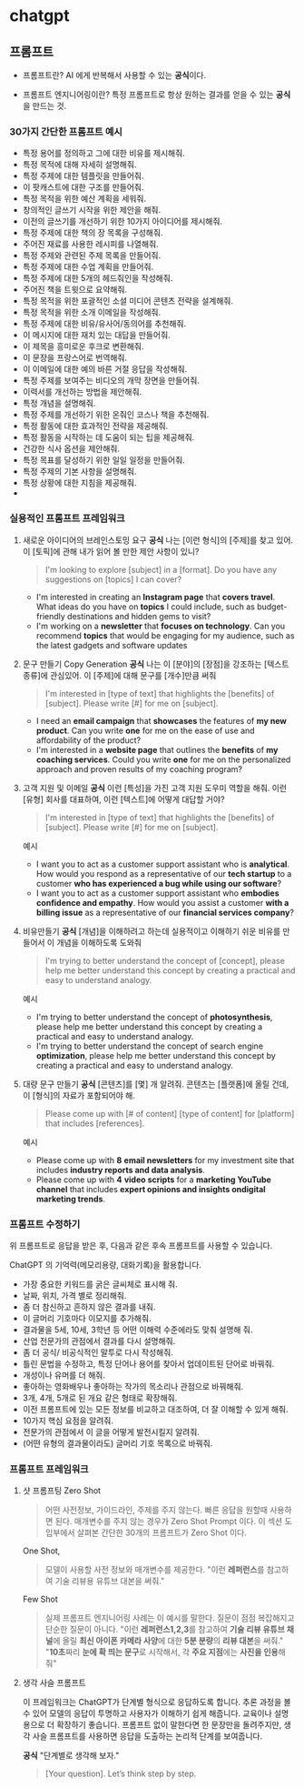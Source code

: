# chatgpt

## 프롬프트

- 프롬프트란? 
AI 에게 반복해서 사용할 수 있는    **공식**이다.

- 프롬프트 엔지니어링이란?
특정 프롬프트로 항상 원하는 결과를 얻을 수 있는    **공식**을 만드는 것.

### 30가지 간단한 프롬프트 예시

- 특정 용어를 정의하고 그에 대한 비유를 제시해줘.
- 특정 목적에 대해 자세히 설명해줘.
- 특정 주제에 대한 템플릿을 만들어줘.
- 이 팟캐스트에 대한 구조를 만들어줘.
- 특정 목적을 위한 예산 계획을 세워줘.
- 창의적인 글쓰기 시작을 위한 제안을 해줘.
- 이전의 글쓰기를 개선하기 위한 10가지 아이디어를 제시해줘.
- 특정 주제에 대한 책의 장 목록을 구성해줘.
- 주어진 재료를 사용한 레시피를 나열해줘.
- 특정 주제와 관련된 주제 목록을 만들어줘.
- 특정 주제에 대한 수업 계획을 만들어줘.
- 특정 주제에 대한 5개의 헤드줘인을 작성해줘.
- 주어진 책을 트윗으로 요약해줘.
- 특정 목적을 위한 포괄적인 소셜 미디어 콘텐츠 전략을 설계해줘.
- 특정 목적을 위한 소개 이메일을 작성해줘.
- 특정 주제에 대한 비유/유사어/동의어를 추천해줘.
- 이 메시지에 대한 재치 있는 대답을 만들어줘.
- 이 제목을 흥미로운 후크로 변환해줘.
- 이 문장을 프랑스어로 번역해줘.
- 이 이메일에 대한 예의 바른 거절 응답을 작성해줘.
- 특정 주제를 보여주는 비디오의 개막 장면을 만들어줘.
- 이력서를 개선하는 방법을 제안해줘.
- 특정 개념을 설명해줘.
- 특정 주제를 개선하기 위한 온줘인 코스나 책을 추천해줘.
- 특정 활동에 대한 효과적인 전략을 제공해줘.
- 특정 활동을 시작하는 데 도움이 되는 팁을 제공해줘.
- 건강한 식사 옵션을 제안해줘.
- 특정 목표를 달성하기 위한 일일 일정을 만들어줘.
- 특정 주제의 기본 사항을 설명해줘.
- 특정 상황에 대한 지침을 제공해줘.
- 
### 실용적인 프롬프트 프레임워크 

1. 새로운 아이디어의 브레인스토밍 요구
    **공식**
   나는 [이런 형식]의 [주제]를 찾고 있어. 이 [토픽]에 관해 내가 읽어 볼 만한 제안 사항이 있니?

   > I'm looking to explore [subject] in a [format]. Do you have any suggestions on [topics] I can cover?

   - I'm interested in creating an **Instagram page** that **covers travel**. What ideas do you have on **topics** I could include, such as budget-friendly destinations and hidden gems to visit?
   -  I'm working on a **newsletter** that **focuses on technology**. Can you recommend **topics**  that would be engaging for my audience, such as the latest gadgets and software updates


2. 문구 만들기 Copy Generation
    **공식**
    나는 이 [분야]의 [장점]을 강조하는 [텍스트 종류]에 관심있어. 이 [주제]에 대해 문구를 [개수]만큼 써줘

    > I'm interested in [type of text] that highlights the [benefits] of [subject]. Please write [#] for me on [subject].

   - I need an **email campaign** that **showcases** the features of **my new product**. Can you write **one** for me on the ease of use and affordability of the product?
   - I'm interested in a **website page** that outlines the **benefits** of **my coaching services**. Could you write **one** for 
   me on the personalized approach and proven results of my coaching program?

3. 고객 지원 및 이메일
   **공식**
    이런 [특성]을 가진 고객 지원 도우미 역할을 해줘. 이런 [유형] 회사를 대표하여, 이런 [텍스트]에 어떻게 대답할 거야?

    > I'm interested in [type of text] that highlights the [benefits] of [subject]. Please write [#] for me on [subject].


    예시 
    - I want you to act as a customer support assistant who is **analytical**. How would you respond as a representative of our **tech startup** to a customer **who has experienced a bug while using our software**?
    - I want you to act as a customer support assistant who **embodies confidence and empathy**. How would you assist a customer **with a billing issue** as a representative of our **financial services company**?

4. 비유만들기 
   **공식**
    [개념]을 이해하려고 하는데 실용적이고 이해하기 쉬운 비유를 만들어서 이 개념을 이해하도록 도와줘

    > I'm trying to better understand the concept of [concept], please help me better understand this concept by creating a practical and easy to understand analogy.

    예시 
    - I'm trying to better understand the concept of **photosynthesis**, please help me better understand this concept by creating a practical and easy to understand analogy.
    - I'm trying to better understand the concept of search engine **optimization**, please help me better understand this concept by creating a practical and easy to understand analogy.
  
5. 대량 문구 만들기
   **공식**
    [콘텐츠]를 [몇] 개 알려줘. 콘텐츠는 [플랫폼]에 올릴 건데, 이 [형식]의 자료가 포함되어야 해.
    > Please come up with [# of content] [type of content] for [platform] that includes [references].

    예시 
    - Please come up with **8** **email newsletters** for my investment site that includes **industry reports and data analysis**.
    - Please come up with **4** **video scripts** for a **marketing YouTube channel** that includes **expert opinions and insights ondigital marketing trends**.


### 프롬프트 수정하기 

위 프롬프트로 응답을 받은 후, 다음과 같은 후속 프롬프트를 사용할 수 있습니다.

ChatGPT 의 기억력(메모리용량, 대화기록)을 활용합니다.

- 가장 중요한 키워드를 굵은 글씨체로 표시해 줘.
- 날짜, 위치, 가격 별로 정리해줘.
- 좀 더 참신하고 흔하지 않은 결과를 내줘.
- 이 글머리 기호마다 이모지를 추가해줘.
- 결과물을 5세, 10세, 3학년 등 어떤 이해력 수준에라도 맞춰 설명해 줘.
- 산업 전문가의 관점에서 결과를 다시 설명해줘.
- 좀 더 공식/ 비공식적인 말투로 다시 작성해줘.
- 틀린 문법을 수정하고, 특정 단어나 용어를 찾아서 업데이트된 단어로 바꿔줘.
- 개성이나 유머를 더 해줘.
- 좋아하는 영화배우나 좋아하는 작가의 목소리나 관점으로 바꿔해줘.
- 3개, 4개, 5개로 된 개요 같은 형태로 확장해줘.
- 이전 프롬프트에 있는 모든 정보를 비교하고 대조하여, 더 잘 이해할 수 있게 해줘.
- 10가지 핵심 요점을 알려줘.
- 전문가의 관점에서 이 글을 어떻게 발전시킬지 알려줘.
- (어떤 유형의 결과물이라도) 글머리 기호 목록으로 바꿔줘.

### 프롬프트 프레임워크

1. 샷 프롬프팅
    Zero Shot 
    > 어떤 사전정보, 가이드라인, 주제를 주지 않는다.
    > 빠른 응답을 원할때 사용하면 된다.
    > 매개변수를 주지 않는 경우가 Zero Shot Prompt 이다.
    > 이 섹션 도입부에서 살펴본 간단한 30개의 프롬프트가 Zero Shot 이다.

    One Shot,
    > 모델이 사용할 사전 정보와 매개변수를 제공한다.
    > "이런 **레퍼런스**를 참고하여 기술 리뷰용 유튜브 대본을 써줘."

    Few Shot 
    > 실제 프롬프트 엔지니어링 사례는 이 예시를 말한다.
    > 질문이 점점 복잡해지고 단순한 질문이 아니다.
    > "이런 **레퍼런스1,2,3**를 참고하여 **기술 리뷰 유튜브 채널**에 올릴 **최신 아이폰 카메라 사양**에 대한 **5분 분량**의 **리뷰 대본**을 써줘."
    > "**10초**짜리 **눈에 확 띄는 문구**로 시작해서, 각 **주요 지점**에는 **사진을 인용**해 줘"


2. 생각 사슬 프롬프트

    이 프레임워크는 ChatGPT가 단계별 형식으로 응답하도록 합니다.  추론 과정을 볼 수 있어 모델의 응답이 투명하고 사용자가 이해하기 쉽게 해줍니다. 교육이나 설명용으로 더 확장하기 좋습니다. 프롬프트 없이 말한다면 한 문장만을 돌려주지만, 생각 사슬 프롬프트를 사용하면 응답을 도출하는 논리적 단계를 보여줍니다.

    **공식**
    "단계별로 생각해 보자."
    > [Your question]. Let’s think step by step.

